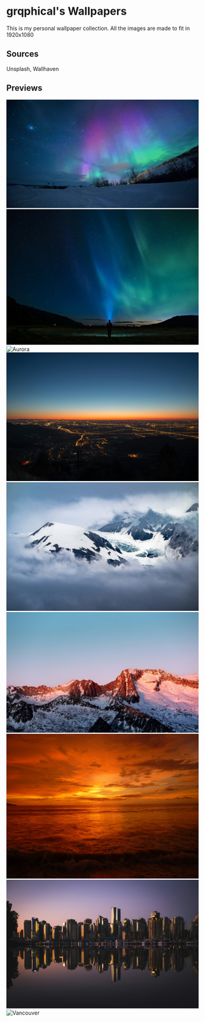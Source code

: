 # grqphical's Wallpapers

This is my personal wallpaper collection. All the images are made to fit in 1920x1080

## Sources

Unsplash, Wallhaven

## Previews

![Aurora](aurora-1.png)
![Aurora](aurora-2.jpg)
![Aurora](aurora-3.jpg)
![City](city-1.jpg)
![Mountains](mountains-1.jpg)
![Mountains](mountains-2.jpg)
![Sunset](sunset-1.jpg)
![Vancouver](vancouver-1.jpg)
![Vancouver](vancouver-2.jpg)
